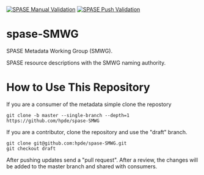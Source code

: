 [![SPASE Manual Validation](https://github.com/hpde/testing/actions/workflows/validate.yml/badge.svg)](https://github.com/hpde/testing/actions/workflows/validate.yml)
[![SPASE Push Validation](https://github.com/hpde/testing/actions/workflows/validate-push.yml/badge.svg)](https://github.com/hpde/testing/actions/workflows/validate-push.yml)

# spase-SMWG

SPASE Metadata Working Group (SMWG).

SPASE resource descriptions with the SMWG naming authority.

# How to Use This Repository

If you are a consumer of the metadata simple clone the repostory

````
git clone -b master --single-branch --depth=1 https://github.com/hpde/spase-SMWG
````

If you are a contributor, clone the repository and use the "draft" branch.
````
git clone git@github.com:hpde/spase-SMWG.git
git checkout draft
````

After pushing updates send a "pull request". After a review, the changes
will be added to the master branch and shared with consumers.
